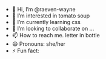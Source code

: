 - 👋 Hi, I’m @raeven-wayne
- 👀 I’m interested in tomato soup
- 🌱 I’m currently learning css
- 💞️ I’m looking to collaborate on ...
- 📫 How to reach me. letter in bottle
- 😄 Pronouns: she/her
- ⚡ Fun fact: 

<!---
raeven-wayne/raeven-wayne is a ✨ special ✨ repository because its `README.md` (this file) appears on your GitHub profile.
You can click the Preview link to take a look at your changes.
--->
